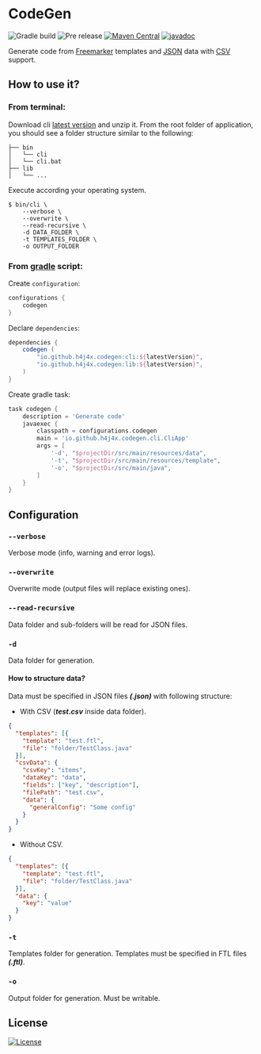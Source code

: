 # CodeGen
![Gradle build](https://github.com/h4j4x/codegen/actions/workflows/gradle.yml/badge.svg)
![Pre release](https://github.com/h4j4x/codegen/actions/workflows/pre-release.yml/badge.svg)
[![Maven Central](https://img.shields.io/maven-central/v/io.github.h4j4x.codegen/cli?label=Maven%20Central)](https://search.maven.org/search?q=g:io.github.h4j4x.codegen)
[![javadoc](https://javadoc.io/badge2/io.github.h4j4x.codegen/lib/Lib%20javadoc.svg)](https://javadoc.io/doc/io.github.h4j4x.codegen/lib) 

Generate code from [Freemarker](https://freemarker.apache.org/docs/dgui_quickstart.html) templates and [JSON](https://www.json.org/json-en.html) data with [CSV](https://en.wikipedia.org/wiki/Comma-separated_values) support.

## How to use it?
### From terminal:
Download cli [latest version](https://github.com/h4j4x/codegen/releases) and unzip it. From the root folder of application, you should see a folder structure similar to the following:
```
├── bin
│   └── cli
│   └── cli.bat
├── lib
│   └── ...
```
Execute according your operating system.
```
$ bin/cli \
    --verbose \
    --overwrite \
    --read-recursive \
    -d DATA_FOLDER \
    -t TEMPLATES_FOLDER \
    -o OUTPUT_FOLDER
```
### From [gradle](https://gradle.org/) script:
Create `configuration`:
```groovy
configurations {
    codegen
}
```
Declare `dependencies`:
```groovy
dependencies {
    codegen (
        "io.github.h4j4x.codegen:cli:${latestVersion}",
        "io.github.h4j4x.codegen:lib:${latestVersion}",
    )
}
```
Create gradle task:
```groovy
task codegen {
    description = 'Generate code'
    javaexec {
        classpath = configurations.codegen
        main = 'io.github.h4j4x.codegen.cli.CliApp'
        args = [
            '-d', "$projectDir/src/main/resources/data",
            '-t', "$projectDir/src/main/resources/template",
            '-o', "$projectDir/src/main/java",
        ]
    }
}
```

## Configuration
### `--verbose`
Verbose mode (info, warning and error logs).
### `--overwrite`
Overwrite mode (output files will replace existing ones).
### `--read-recursive`
Data folder and sub-folders will be read for JSON files.
### `-d`
Data folder for generation.
#### How to structure data?
Data must be specified in JSON files ***(.json)*** with following structure:
- With CSV (***test.csv*** inside data folder).
```json
{
  "templates": [{
    "template": "test.ftl",
    "file": "folder/TestClass.java"
  }],
  "csvData": {
    "csvKey": "items",
    "dataKey": "data",
    "fields": ["key", "description"],
    "filePath": "test.csv",
    "data": {
      "generalConfig": "Some config"
    }
  }
}
```
- Without CSV.
```json
{
  "templates": [{
    "template": "test.ftl",
    "file": "folder/TestClass.java"
  }],
  "data": {
    "key": "value"
  }
}
```
### `-t`
Templates folder for generation. Templates must be specified in FTL files ***(.ftl)***.
### `-o`
Output folder for generation. Must be writable.
## License
[![License](https://img.shields.io/github/license/h4j4x/codegen)](https://raw.githubusercontent.com/h4j4x/codegen/main/LICENSE)
